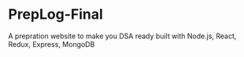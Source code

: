 # PrepLog-Final
A prepration website to make you DSA ready built with Node.js, React, Redux, Express, MongoDB
